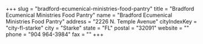 +++
slug = "bradford-ecumenical-ministries-food-pantry"
title = "Bradford Ecumenical Ministries Food Pantry"
name = "Bradford Ecumenical Ministries Food Pantry"
address = "2226 N. Temple Avenue"
cityIndexKey = "city-fl-starke"
city = "Starke"
state = "FL"
postal = "32091"
website = ""
phone = "904 964-3984"
fax = ""
+++
